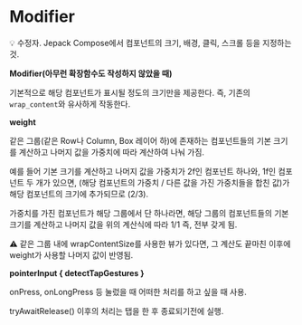 # Modifier

<aside>
💡 수정자. Jepack Compose에서 컴포넌트의 크기, 배경, 클릭, 스크롤 등을 지정하는 것.

</aside>

**Modifier(아무런 확장함수도 작성하지 않았을 때)**

기본적으로 해당 컴포넌트가 표시될 정도의 크기만을 제공한다. 즉, 기존의 `wrap_content`와 유사하게 작동한다.

**weight**

같은 그룹(같은 Row나 Column, Box 레이어 하)에 존재하는 컴포넌트들의 기본 크기를 계산하고 나머지 값을 가중치에 따라 계산하여 나눠 가짐. 

예를 들어 기본 크기를 계산하고 나머지 값을 가중치가 2f인 컴포넌트 하나와, 1f인 컴포넌트 두 개가 있으면,  (해당 컴포넌트의 가중치 / 다른 값을 가진 가중치들을 합친 값)가 해당 컴포넌트의 크기에 추가되므로 (2/3).

가중치를 가진 컴포넌트가 해당 그룹에서 단 하나라면, 해당 그룹의 컴포넌트들의 기본 크기를 계산하고 나머지 값을 위의 계산식에 따라 1/1 즉, 전부 갖게 됨. 

<aside>
⚠️ 같은 그룹 내에 wrapContentSize를 사용한 뷰가 있다면, 그 계산도 끝마친 이후에 weight가 사용할 나머지 값이 반영됨.

</aside>

**pointerInput { detectTapGestures }**

onPress, onLongPress 등 눌렀을 때 어떠한 처리를 하고 싶을 때 사용.

tryAwaitRelease() 이후의 처리는 탭을 한 후 종료되기전에 실행.